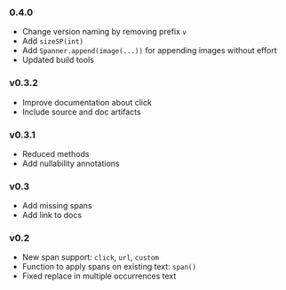 ### 0.4.0

- Change version naming by removing prefix `v`
- Add `sizeSP(int)`
- Add `Spanner.append(image(...))` for appending images without effort
- Updated build tools

### v0.3.2

- Improve documentation about click
- Include source and doc artifacts

### v0.3.1

- Reduced methods
- Add nullability annotations

### v0.3

- Add missing spans
- Add link to docs 

### v0.2

- New span support: `click`, `url`, `custom`
- Function to apply spans on existing text: `span()` 
- Fixed replace in multiple occurrences text